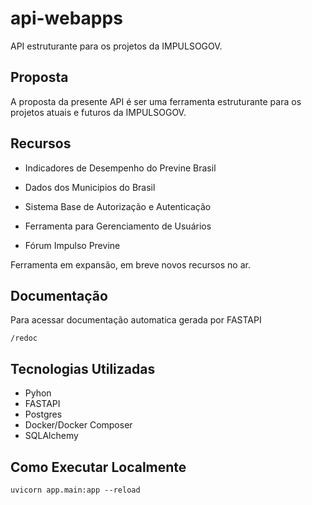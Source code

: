 # api-webapps

API estruturante para os projetos da IMPULSOGOV.

## Proposta

A proposta da presente API é ser uma ferramenta estruturante para os projetos atuais e futuros da IMPULSOGOV.

## Recursos

- Indicadores de Desempenho do Previne Brasil

- Dados dos Municipios do Brasil 

- Sistema Base de Autorização e Autenticação

- Ferramenta para Gerenciamento de Usuários

- Fórum Impulso Previne

Ferramenta em expansão, em breve novos recursos no ar.

## Documentação
Para acessar documentação automatica gerada por FASTAPI
```
/redoc
```

## Tecnologias Utilizadas

- Pyhon
- FASTAPI
- Postgres
- Docker/Docker Composer
- SQLAlchemy

## Como Executar Localmente

```
uvicorn app.main:app --reload
```

